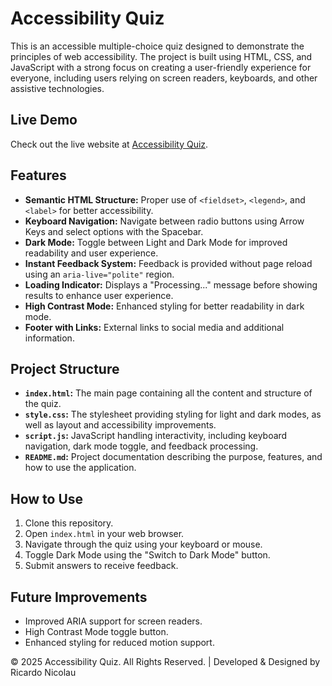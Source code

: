 # Accessibility Quiz

This is an accessible multiple-choice quiz designed to demonstrate the principles of web accessibility. The project is built using HTML, CSS, and JavaScript with a strong focus on creating a user-friendly experience for everyone, including users relying on screen readers, keyboards, and other assistive technologies.

## Live Demo

Check out the live website at [Accessibility Quiz](uploadinglinksoon).

## Features

- **Semantic HTML Structure:** Proper use of `<fieldset>`, `<legend>`, and `<label>` for better accessibility.
- **Keyboard Navigation:** Navigate between radio buttons using Arrow Keys and select options with the Spacebar.
- **Dark Mode:** Toggle between Light and Dark Mode for improved readability and user experience.
- **Instant Feedback System:** Feedback is provided without page reload using an `aria-live="polite"` region.
- **Loading Indicator:** Displays a "Processing..." message before showing results to enhance user experience.
- **High Contrast Mode:** Enhanced styling for better readability in dark mode.
- **Footer with Links:** External links to social media and additional information.

## Project Structure

- **`index.html`:** The main page containing all the content and structure of the quiz.
- **`style.css`:** The stylesheet providing styling for light and dark modes, as well as layout and accessibility improvements.
- **`script.js`:** JavaScript handling interactivity, including keyboard navigation, dark mode toggle, and feedback processing.
- **`README.md`:** Project documentation describing the purpose, features, and how to use the application.

## How to Use

1. Clone this repository.
2. Open `index.html` in your web browser.
3. Navigate through the quiz using your keyboard or mouse.
4. Toggle Dark Mode using the "Switch to Dark Mode" button.
5. Submit answers to receive feedback.

## Future Improvements

- Improved ARIA support for screen readers.
- High Contrast Mode toggle button.
- Enhanced styling for reduced motion support.

© 2025 Accessibility Quiz. All Rights Reserved. | Developed & Designed by Ricardo Nicolau
